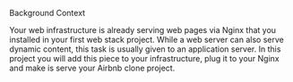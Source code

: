Background Context

Your web infrastructure is already serving web pages via Nginx that 
you installed in your first web stack project. While a web server can 
also serve dynamic content, this task is usually given to an application server.
In this project you will add this piece to your infrastructure, plug it to 
your Nginx and make is serve your Airbnb clone project.
